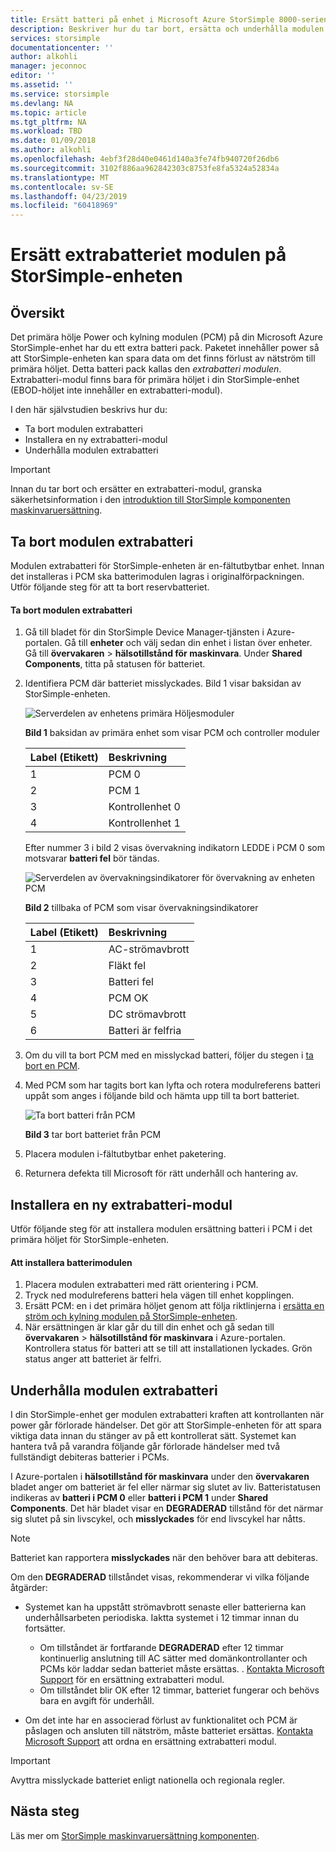 ```yaml
---
title: Ersätt batteri på enhet i Microsoft Azure StorSimple 8000-serien | Microsoft Docs
description: Beskriver hur du tar bort, ersätta och underhålla modulen extrabatteri på StorSimple-enheten.
services: storsimple
documentationcenter: ''
author: alkohli
manager: jeconnoc
editor: ''
ms.assetid: ''
ms.service: storsimple
ms.devlang: NA
ms.topic: article
ms.tgt_pltfrm: NA
ms.workload: TBD
ms.date: 01/09/2018
ms.author: alkohli
ms.openlocfilehash: 4ebf3f28d40e0461d140a3fe74fb940720f26db6
ms.sourcegitcommit: 3102f886aa962842303c8753fe8fa5324a52834a
ms.translationtype: MT
ms.contentlocale: sv-SE
ms.lasthandoff: 04/23/2019
ms.locfileid: "60418969"
---
```

# <a name="replace-the-backup-battery-module-on-your-storsimple-device"></a>Ersätt extrabatteriet modulen på StorSimple-enheten

## <a name="overview"></a>Översikt
Det primära hölje Power och kylning modulen (PCM) på din Microsoft Azure StorSimple-enhet har du ett extra batteri pack. Paketet innehåller power så att StorSimple-enheten kan spara data om det finns förlust av nätström till primära höljet. Detta batteri pack kallas den *extrabatteri modulen*. Extrabatteri-modul finns bara för primära höljet i din StorSimple-enhet (EBOD-höljet inte innehåller en extrabatteri-modul).

I den här självstudien beskrivs hur du:

* Ta bort modulen extrabatteri
* Installera en ny extrabatteri-modul
* Underhålla modulen extrabatteri

> [!IMPORTANT]
> Innan du tar bort och ersätter en extrabatteri-modul, granska säkerhetsinformation i den [introduktion till StorSimple komponenten maskinvaruersättning](storsimple-8000-hardware-component-replacement.md).


## <a name="remove-the-backup-battery-module"></a>Ta bort modulen extrabatteri
Modulen extrabatteri för StorSimple-enheten är en-fältutbytbar enhet. Innan det installeras i PCM ska batterimodulen lagras i originalförpackningen. Utför följande steg för att ta bort reservbatteriet.

#### <a name="to-remove-the-backup-battery-module"></a>Ta bort modulen extrabatteri
1. Gå till bladet för din StorSimple Device Manager-tjänsten i Azure-portalen. Gå till **enheter** och välj sedan din enhet i listan över enheter. Gå till **övervakaren** > **hälsotillstånd för maskinvara**. Under **Shared Components**, titta på statusen för batteriet.
2. Identifiera PCM där batteriet misslyckades. Bild 1 visar baksidan av StorSimple-enheten.
   
    ![Serverdelen av enhetens primära Höljesmoduler](./media/storsimple-battery-replacement/IC740994.png)
   
    **Bild 1** baksidan av primära enhet som visar PCM och controller moduler
   
   | Label (Etikett) | Beskrivning |
   |:--- |:--- |
   | 1 |PCM 0 |
   | 2 |PCM 1 |
   | 3 |Kontrollenhet 0 |
   | 4 |Kontrollenhet 1 |
   
    Efter nummer 3 i bild 2 visas övervakning indikatorn LEDDE i PCM 0 som motsvarar **batteri fel** bör tändas.
   
    ![Serverdelen av övervakningsindikatorer för övervakning av enheten PCM](./media/storsimple-battery-replacement/IC740992.png)
   
    **Bild 2** tillbaka of PCM som visar övervakningsindikatorer
   
   | Label (Etikett) | Beskrivning |
   |:--- |:--- |
   | 1 |AC-strömavbrott |
   | 2 |Fläkt fel |
   | 3 |Batteri fel |
   | 4 |PCM OK |
   | 5 |DC strömavbrott |
   | 6 |Batteri är felfria |
3. Om du vill ta bort PCM med en misslyckad batteri, följer du stegen i [ta bort en PCM](storsimple-8000-power-cooling-module-replacement.md#remove-a-pcm).
4. Med PCM som har tagits bort kan lyfta och rotera modulreferens batteri uppåt som anges i följande bild och hämta upp till ta bort batteriet.
   
    ![Ta bort batteri från PCM](./media/storsimple-battery-replacement/IC741019.png)
   
    **Bild 3** tar bort batteriet från PCM
5. Placera modulen i-fältutbytbar enhet paketering.
6. Returnera defekta till Microsoft för rätt underhåll och hantering av.

## <a name="install-a-new-backup-battery-module"></a>Installera en ny extrabatteri-modul
Utför följande steg för att installera modulen ersättning batteri i PCM i det primära höljet för StorSimple-enheten.

#### <a name="to-install-the-battery-module"></a>Att installera batterimodulen
1. Placera modulen extrabatteri med rätt orientering i PCM.
2. Tryck ned modulreferens batteri hela vägen till enhet kopplingen.
3. Ersätt PCM: en i det primära höljet genom att följa riktlinjerna i [ersätta en ström och kylning modulen på StorSimple-enheten](storsimple-8000-power-cooling-module-replacement.md).
4. När ersättningen är klar går du till din enhet och gå sedan till **övervakaren** > **hälsotillstånd för maskinvara** i Azure-portalen. Kontrollera status för batteri att se till att installationen lyckades. Grön status anger att batteriet är felfri.

## <a name="maintain-the-backup-battery-module"></a>Underhålla modulen extrabatteri
I din StorSimple-enhet ger modulen extrabatteri kraften att kontrollanten när power går förlorade händelser. Det gör att StorSimple-enheten för att spara viktiga data innan du stänger av på ett kontrollerat sätt. Systemet kan hantera två på varandra följande går förlorade händelser med två fullständigt debiteras batterier i PCMs.

I Azure-portalen i **hälsotillstånd för maskinvara** under den **övervakaren** bladet anger om batteriet är fel eller närmar sig slutet av liv. Batteristatusen indikeras av **batteri i PCM 0** eller **batteri i PCM 1** under **Shared Components**. Det här bladet visar en **DEGRADERAD** tillstånd för det närmar sig slutet på sin livscykel, och **misslyckades** för end livscykel har nåtts.

> [!NOTE]
> Batteriet kan rapportera **misslyckades** när den behöver bara att debiteras.


Om den **DEGRADERAD** tillståndet visas, rekommenderar vi vilka följande åtgärder:

* Systemet kan ha uppstått strömavbrott senaste eller batterierna kan underhållsarbeten periodiska. Iaktta systemet i 12 timmar innan du fortsätter.
  
  * Om tillståndet är fortfarande **DEGRADERAD** efter 12 timmar kontinuerlig anslutning till AC sätter med domänkontrollanter och PCMs kör laddar sedan batteriet måste ersättas. . [Kontakta Microsoft Support](storsimple-8000-contact-microsoft-support.md) för en ersättning extrabatteri modul.
  * Om tillståndet blir OK efter 12 timmar, batteriet fungerar och behövs bara en avgift för underhåll.
* Om det inte har en associerad förlust av funktionalitet och PCM är påslagen och ansluten till nätström, måste batteriet ersättas. [Kontakta Microsoft Support](storsimple-8000-contact-microsoft-support.md) att ordna en ersättning extrabatteri modul.

> [!IMPORTANT]
> Avyttra misslyckade batteriet enligt nationella och regionala regler.

## <a name="next-steps"></a>Nästa steg
Läs mer om [StorSimple maskinvaruersättning komponenten](storsimple-8000-hardware-component-replacement.md).

